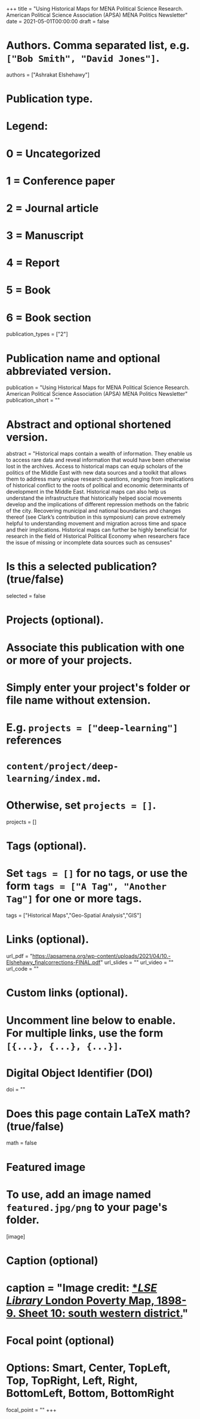 
+++
title = "Using Historical Maps for MENA Political Science Research. American Political Science Association (APSA) MENA Politics Newsletter"
date = 2021-05-01T00:00:00
draft = false

# Authors. Comma separated list, e.g. `["Bob Smith", "David Jones"]`.
authors = ["Ashrakat Elshehawy"]

# Publication type.
# Legend:
# 0 = Uncategorized
# 1 = Conference paper
# 2 = Journal article
# 3 = Manuscript
# 4 = Report
# 5 = Book
# 6 = Book section
publication_types = ["2"]

# Publication name and optional abbreviated version.
publication = "Using Historical Maps for MENA Political Science Research. American Political Science Association (APSA) MENA Politics Newsletter"
publication_short = ""

# Abstract and optional shortened version.
abstract = "Historical	maps	contain	a	wealth	of	information.	They	enable	us	to	access	rare	data and	reveal	information that	would	have been	otherwise	lost in the archives.	Access	to	historical	maps	can	equip	scholars	of	the	politics	of	the	Middle	East	with	new	data sources	and	a	toolkit	that	allows	them to	address	many	unique	research	questions, ranging	from	implications	of	historical	conflict	to	the	roots	of	political	and	economic determinants	of	development	in	the	Middle	East.	Historical	maps	can	also	help	us understand	 the	infrastructure	 that	 historically	 helped	 social	movements	 develop	and	 the implications	 of	 different	 repression	 methods	 on	 the	 fabric	 of	 the	 city.	Recovering municipal	 and	 national	 boundaries	 and changes thereof (see Clark’s	contribution	 in	 this	 symposium)	 can	 prove	 extremely	 helpful	 to	 understanding	movement	and	migration	across time	and	space	and	 their	implications.	Historical	maps	can	further	be	highly	beneficial	for	research	in	the	field	of Historical	Political	Economy	when researchers	 face	 the	issue	 of	missing	 or	incomplete	 data	 sources	such	as	censuses"

# Is this a selected publication? (true/false)
selected = false

# Projects (optional).
#   Associate this publication with one or more of your projects.
#   Simply enter your project's folder or file name without extension.
#   E.g. `projects = ["deep-learning"]` references 
#   `content/project/deep-learning/index.md`.
#   Otherwise, set `projects = []`.
projects = []

# Tags (optional).
#   Set `tags = []` for no tags, or use the form `tags = ["A Tag", "Another Tag"]` for one or more tags.
tags = ["Historical Maps","Geo-Spatial Analysis","GIS"]

# Links (optional).
url_pdf = "https://apsamena.org/wp-content/uploads/2021/04/10.-Elshehawy_finalcorrections-FINAL.pdf"
url_slides = ""
url_video = ""
url_code = ""

# Custom links (optional).
#   Uncomment line below to enable. For multiple links, use the form `[{...}, {...}, {...}]`.

# Digital Object Identifier (DOI)
doi = ""

# Does this page contain LaTeX math? (true/false)
math = false

# Featured image
# To use, add an image named `featured.jpg/png` to your page's folder. 
[image]
  # Caption (optional)
 # caption = "Image credit: [**LSE Library* London Poverty Map, 1898-9. Sheet 10: south western district.](https://unsplash.com/photos/4hfUYSdnO44)"

  # Focal point (optional)
  # Options: Smart, Center, TopLeft, Top, TopRight, Left, Right, BottomLeft, Bottom, BottomRight
  focal_point = ""
+++


